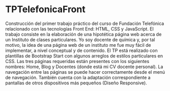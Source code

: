 # TPTelefonicaFront
Construcción del primer trabajo práctico del curso de Fundación Telefónica relacionado con las tecnologías Front End: HTML, CSS y JavaScript.
El trabajo consiste en la elaboración de una hipotética página web acerca de un Instituto de clases particulares. Yo soy docente de química y, por tal motivo, la idea de una página web de un instituto me fue muy fácil de implementar, a nivel conceptual y de contenido.
El TP está realizado con plantillas de Bootstrap Start con algunos arreglos de estilos particulares en CSS. 
Las tres páginas requeridas están presentes con los siguientes nombres: Home, Blog y Docentes (donde está mi CV docente personal).
La navegación entre las páginas se puede hacer correctamente desde el menú de navegación. También cuenta con la adaptación correspondiente a pantallas de otros dispositivos más pequeños (Diseño Responsive).
